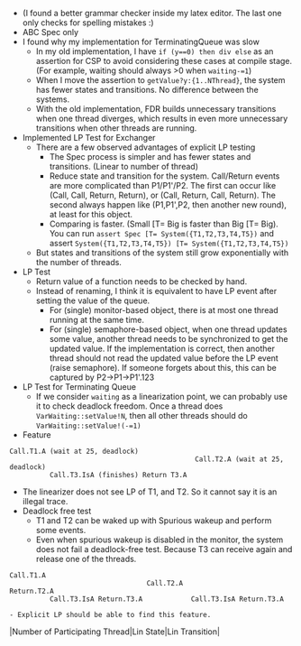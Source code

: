 - (I found a better grammar checker inside my latex editor. The last one only checks for spelling mistakes :)
- ABC Spec only 
- I found why my implementation for TerminatingQueue was slow
  - In my old implementation, I have `if (y==0) then div else` as an assertion for CSP to avoid considering these cases at compile stage. (For example, waiting should always >0 when `waiting-=1`)
  - When I move the assertion to `getValue?y:{1..NThread}`, the system has fewer states and transitions. No difference between the systems.
  - With the old implementation, FDR builds unnecessary transitions when one thread diverges, which results in even more unnecessary transitions when other threads are running.
- Implemented LP Test for Exchanger
  - There are a few observed advantages of explicit LP testing
    - The Spec process is simpler and has fewer states and transitions. (Linear to number of thread)
    - Reduce state and transition for the system. Call/Return events are more complicated than P1/P1'/P2. The first can occur like (Call, Call, Return, Return), or (Call, Return, Call, Return). The second always happen like (P1,P1',P2, then another new round), at least for this object.
    - Comparing is faster. (Small [T= Big is faster than Big [T= Big). You can run `assert Spec [T= System({T1,T2,T3,T4,T5})` and assert `System({T1,T2,T3,T4,T5}) [T= System({T1,T2,T3,T4,T5})`
  - But states and transitions of the system still grow exponentially with the number of threads. 
- LP Test
  - Return value of a function needs to be checked by hand. 
  - Instead of renaming, I think it is equivalent to have LP event after setting the value of the queue. 
    - For (single) monitor-based object, there is at most one thread running at the same time. 
    - For (single) semaphore-based object, when one thread updates some value, another thread needs to be synchronized to get the updated value. If the implementation is correct, then another thread should not read the updated value before the LP event (raise semaphore). If someone forgets about this, this can be captured by P2->P1->P1'.123
- LP Test for Terminating Queue
  - If we consider `waiting` as a linearization point, we can probably use it to check deadlock freedom. Once a thread does `VarWaiting::setValue!N`, then all other threads should do `VarWaiting::setValue!(-=1)`
- Feature
```
Call.T1.A (wait at 25, deadlock) 
                                              Call.T2.A (wait at 25, deadlock)
          Call.T3.IsA (finishes) Return T3.A
```
  - The linearizer does not see LP of T1, and T2. So it cannot say it is an illegal trace.
  - Deadlock free test
    - T1 and T2 can be waked up with Spurious wakeup and perform some events.
    - Even when spurious wakeup is disabled in the monitor, the system does not fail a deadlock-free test. Because T3 can receive again and release one of the threads. 
```
Call.T1.A
                                  Call.T2.A                          Return.T2.A
          Call.T3.IsA Return.T3.A            Call.T3.IsA Return.T3.A
```
    - Explicit LP should be able to find this feature.

|Number of Participating Thread|Lin State|Lin Transition|
